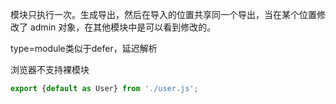 模块只执行一次。生成导出，然后在导入的位置共享同一个导出，当在某个位置修改了 admin 对象，在其他模块中是可以看到修改的。

type=module类似于defer，延迟解析

浏览器不支持裸模块

```javascript
export {default as User} from './user.js';
```
